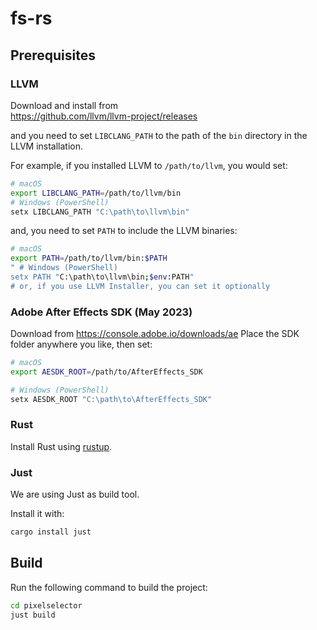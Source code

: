 # fs-rs

## Prerequisites

### **LLVM**  

Download and install from  
https://github.com/llvm/llvm-project/releases

and you need to set `LIBCLANG_PATH` to the path of the `bin` directory in the LLVM installation.

For example, if you installed LLVM to `/path/to/llvm`, you would set:
```bash
# macOS
export LIBCLANG_PATH=/path/to/llvm/bin
# Windows (PowerShell)
setx LIBCLANG_PATH "C:\path\to\llvm\bin"
```

and, you need to set `PATH` to include the LLVM binaries:
```bash
# macOS
export PATH=/path/to/llvm/bin:$PATH
" # Windows (PowerShell)
setx PATH "C:\path\to\llvm\bin;$env:PATH"
# or, if you use LLVM Installer, you can set it optionally
```

### **Adobe After Effects SDK (May 2023)**  

Download from https://console.adobe.io/downloads/ae
Place the SDK folder anywhere you like, then set:
```bash
# macOS
export AESDK_ROOT=/path/to/AfterEffects_SDK

# Windows (PowerShell)
setx AESDK_ROOT "C:\path\to\AfterEffects_SDK"
```

### **Rust**

Install Rust using [rustup](https://rustup.rs/).  

### **Just**

We are using Just as build tool.

Install it with:
```bash
cargo install just
```

## Build

Run the following command to build the project:
```bash
cd pixelselector
just build
```

